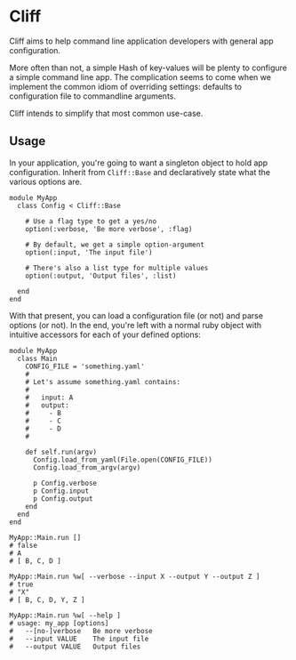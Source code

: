 # Cliff

Cliff aims to help command line application developers with general app 
configuration.

More often than not, a simple Hash of key-values will be plenty to 
configure a simple command line app. The complication seems to come when 
we implement the common idiom of overriding settings: defaults to 
configuration file to commandline arguments.

Cliff intends to simplify that most common use-case.

## Usage

In your application, you're going to want a singleton object to hold app 
configuration. Inherit from `Cliff::Base` and declaratively state what 
the various options are.

~~~ { .ruby }
module MyApp
  class Config < Cliff::Base

    # Use a flag type to get a yes/no
    option(:verbose, 'Be more verbose', :flag)

    # By default, we get a simple option-argument
    option(:input, 'The input file')

    # There's also a list type for multiple values
    option(:output, 'Output files', :list)

  end
end
~~~

With that present, you can load a configuration file (or not) and parse 
options (or not). In the end, you're left with a normal ruby object with 
intuitive accessors for each of your defined options:

~~~ { .ruby }
module MyApp
  class Main
    CONFIG_FILE = 'something.yaml'
    #
    # Let's assume something.yaml contains:
    #
    #   input: A
    #   output:
    #     - B
    #     - C
    #     - D
    #

    def self.run(argv)
      Config.load_from_yaml(File.open(CONFIG_FILE))
      Config.load_from_argv(argv)

      p Config.verbose
      p Config.input
      p Config.output
    end
  end
end

MyApp::Main.run []
# false
# A
# [ B, C, D ]

MyApp::Main.run %w[ --verbose --input X --output Y --output Z ]
# true
# "X"
# [ B, C, D, Y, Z ]

MyApp::Main.run %w[ --help ]
# usage: my_app [options]
#   --[no-]verbose   Be more verbose
#   --input VALUE    The input file
#   --output VALUE   Output files
~~~
